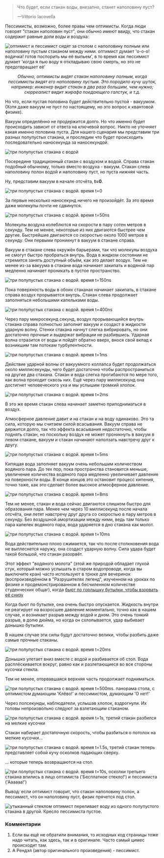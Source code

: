 
> Что будет, если стакан воды, внезапно, станет наполовину пуст?
>
> —Vittorio Iacovella

Пессимисты, возможно, более правы чем оптимисты. Когда люди говорят "стакан наполовин пуст", они обычно имеют ввиду, что стакан содержит равные доли воды и воздуха:

![оптимист и пессимист сидят за столом с наполовину полным или наполовину пустым стаканом между ними. оптимист думает 'о-о-о! водичка! готов поспорить мы её выпьем', в то время как пессимист думает 'когда я пью воду я откладываю свою смерть, но это не предотвращает её'](/uploads/glass-half-empty/glass_people.png)

_<center>Обычно, оптимисты видят стакан наполовину полным, когда пессимисты видят его наполовину пустым. Это породило кучу шуток, например: инженер видит стакан в два раза большим, чем нужно; сюрреалист видит жирафа поедающего галстук, и т.д.</center>_

Но что, если пустая половина будет действительно пустой - вакуумом. (Хотя даже вакуум не пуст по настоящему, но это вопрос к квантовой физике).

Вакуум определённо не продержится долго. Но что именно будет происходить зависит от ответа на ключевой вопрос. Никто не уточняет какая именно половина пуста. Для нашего сценария мы представим три разных полупустых стакана, и проследим что будет происходить последовательно наносекунда за наносекундой.

![три полупустых стакана с водой](/uploads/glass-half-empty/glass_three.png)

Посередине традиционный стакан с воздухом и водой. Справа стакан подобный обычному, только вместо воздуха - вакуум. Стакан слева наполовину полон водой и наполовину пуст, но пуста _нижняя_ часть.

Ну, представим вакуум в начале отсчёта, **t=0**.

![три полупустых стакана с водой. время t=0](/uploads/glass-half-empty/glass_0s.png)

За первые несколько наносекунд ничего не произойдёт. За это время даже молекулы почти не сдвинутся.

![три полупустых стакана с водой. время t=50ns](/uploads/glass-half-empty/glass_50ns.png)

Молекулы воздуха колеблются на скорости в пару сотен метров в секунду. Тем не менее, некоторые из них двигаются быстрее чем другие. Быстрейшие двигаются со скоростью около 1000 метров в секунду. Они первыми проникнут в вакуум в стакане справа.

Вакуум в стакане слева окружён барьерами, так что молекулы воздуха не смогут быстро пробраться внутрь. Вода в жидком состоянии не стремится занять доступный объём, как это делает воздух. Тем не менее из-за вакуума в стакане вода начинает закипать и водяной пар медленно начинает проникать в пустое пространство.

![три полупустых стакана с водой. время t=150ns](/uploads/glass-half-empty/glass_150ns.png)

Пока поверхность воды в обоих стаканах начинает закипать, в стакане справа воздух прорывается внутрь. Стакан слева продолжает заполняться небольшими капельками воды.

![три полупустых стакана с водой. время t=400ns](/uploads/glass-half-empty/glass_400ns.png)

Через пару микросекунд секунд, воздух прорывающийся внутрь стакана справа полностью заполнит вакуум и создаст в жидкости ударную волну. Стенки стакана начнут слегка вибрировать, но они достаточно прочные и выдержат вибрации не разбившись. Ударная волна отразится от воды и пойдёт обратно вверх, внося свой вклад к возникшим там потокам турбулентности.

![три полупустых стакана с водой. время t=1ms](/uploads/glass-half-empty/glass_1ms.png)

Действие ударной волны от вакуумного коллапса будет продолжаться около миллисекунды, чего будет достаточно чтобы распространиться на другие два стакана.  Стакан и вода слегка прогибаются по мере того, как волна проходит сквозь них. Ещё через пару миллисекунд она достигнет человеческого уха и мы услышим громкий хлопок.

![три полупустых стакана с водой. время t=2ms](/uploads/glass-half-empty/glass_2ms.png)

В это же время стакан слева начинает заметно приподниматься в воздух.

Атмосферное давление давит и на стакан и на воду одинаково. Это та сила, которую мы считаем силой всасывания. Вакуум справа не держится долго, так что эффекта всасывания недостаточно, чтобы поднять стакан, но поскольку воздух не может проникнуть в вакуум в левом стакане, вакуум и стакан начинают наползать навстречу друг к другу.

![три полупустых стакана с водой. время t=5ms](/uploads/glass-half-empty/glass_5ms.png)

Кипящая вода заполняет вакуум очень небольшим количеством водяного пара.  До тех пор, пока пространства становится меньше, увеличение количества водяного пара медленно увеличивает давление на поверхности воды. В конце концов это остановит процесс кипения, точно таже, как это сделает более высокое атмосферное давление.

![три полупустых стакана с водой. время t=8ms](/uploads/glass-half-empty/glass_8ms.png)

Тем не менее, стакан и вода сейчас двигаются слишком быстро для образования пара. Менее чем через 10 миллисекунд после начала отсчёта, они летят навстречу друг друга со скоростью в пару метров в секунду. Без воздушной амортизации между ними, ведь там только пара капелек водяного пара, вода ударяется в дно стакана как молот.

![три полупустых стакана с водой. время t=10ms](/uploads/glass-half-empty/glass_10ms.png)

Вода действительно плохо сжимается, так что после столкновения вода не выплеснется наружу, она создаст ударную волну. Сила удара будет такой большой, что стакан разорвёт.

Этот эффект "водяного молота" (этой же природой обладает глухой стук, который можно услышать в старом водопроводе, когда вы выключите кран) часто используют в трюке для вечеринок (воспроизведённом в "Разрушителях легенд", изученном на уроках по физике и продемонстрированном в бесчиленном количестве студенческих общаг), когда [бьют по горлышку бутылки, чтобы взорвать её снизу](http://www.youtube.com/watch?v=77gWkl0ZUC8)

Когда бьют по бутылке, она очень быстро опускается. Жидкость внутри не реагирует на возросшее давление моментально, точно как в нашем случае, и возникает разрыв между водой и дном. Это очень тонкий разрыв, в долю дюйма, но когда он схлопывается, удар выбивает донышко бутылки.

В нашем случае эти силы будут достаточно велики, чтобы разбить даже самые прочные стаканы.

![три полупустых стакана с водой. время t=20ms](/uploads/glass-half-empty/glass_20ms.png)

Донышко улетает вниз вместе с водой и разбивается об стол. Вода расплёскивается вокруг, равно как и разлетающиеся во все стороны кусочки стекла.

Тем не менее, оторвавшаяся верхняя часть продолжает подниматься.

![три полупустых стакана с водой. время t=500ms. панорама стола, с оптимистом думающим 'Клёво!' и пессимистом, думающим 'О нет!'](/uploads/glass-half-empty/glass_500ms.png)


Через полсекунды, наблюдатели, услышав хлопок, вздрогнули. Их головы непроизвольно следуют за взлетающим стаканом.

![три полупустых стакана с водой. время t=1s, третий стакан разбился на мелкие кусочки](/uploads/glass-half-empty/glass_1s.png)

Стакан набирает достаточную скорость, чтобы разбиться о потолок на мелкие кусочки...

![три полупустых стакана с водой. время t=1.5s, третий стакан теперь представляет собой кучу осколков падающих сверху.](/uploads/glass-half-empty/glass_1_5s.png)


... которые теперь возвращаются на стол.

![три полупустых стакана с водой. время t=10s, осколки третьего стакана впились в лицо оптимиста ('Бесплатное стекло!') и пессимиста ('Аааааа!')](/uploads/glass-half-empty/glass_10s.png)

Вывод: если оптимист говорит, что стакан наполовину полон, а пессимист, что он наполовину пуст, физик прячется под стол.

![утыканный стеклом оптимист переливает воду из одного полупустого стакана в другой. Кресло пессимиста пустое.](/uploads/glass-half-empty/glass_end.png)

### Комментарии

1. Если вы ещё не обратили внимания, то исходных код страницы тоже надо читать, как здесь, так и в оригинале. Часто самый цимес происходит там.
2. А Рендэл (автор оригинального произведения) - пессимист.
